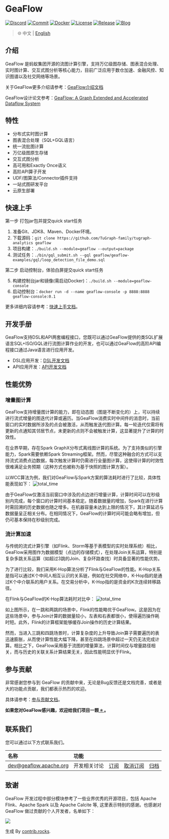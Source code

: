 # GeaFlow

[![Discord](https://badgen.net/badge/icon/Discord?icon=discord&label)](https://discord.gg/apKdP3DXuH)
[![Commit](https://badgen.net/github/last-commit/tugraph-family/tugraph-analytics/master?icon=git&label=Commit)](https://github.com/TuGraph-family/tugraph-analytics/commits/master)
[![Docker](https://shields.io/docker/pulls/tugraph/geaflow-console?logo=docker&label=Docker&color=blue)](https://hub.docker.com/r/tugraph/geaflow-console/tags)
[![License](https://shields.io/github/license/tugraph-family/tugraph-analytics?logo=apache&label=License&color=blue)](https://www.apache.org/licenses/LICENSE-2.0.html)
[![Release](https://shields.io/github/v/release/tugraph-family/tugraph-analytics.svg?logo=stackblitz&label=Version&color=red)](https://github.com/TuGraph-family/tugraph-analytics/releases)
[![Blog](https://badgen.net/static/Blog/github.io/orange?icon=rss)](https://geaflow.github.io/)

> 🌐️ 中文 | [English](README.md)

<!--intro-start-->
## 介绍
GeaFlow 是蚂蚁集团开源的流图计算引擎，支持万亿级图存储、图表混合处理、实时图计算、交互式图分析等核心能力，目前广泛应用于数仓加速、金融风控、知识图谱以及社交网络等场景。

关于GeaFlow更多介绍请参考：[GeaFlow介绍文档](docs/docs-cn/source/2.introduction.md)

GeaFlow设计论文参考：[GeaFlow: A Graph Extended and Accelerated Dataflow System](https://dl.acm.org/doi/abs/10.1145/3589771)

## 特性

* 分布式实时图计算
* 图表混合处理（SQL+GQL语言）
* 统一流批图计算
* 万亿级图原生存储
* 交互式图分析
* 高可用和Exactly Once语义
* 高阶API算子开发
* UDF/图算法/Connector插件支持
* 一站式图研发平台
* 云原生部署

## 快速上手
第一步 打包jar包并提交quick start任务

1. 准备Git、JDK8、Maven、Docker环境。
2. 下载源码：`git clone https://github.com/TuGraph-family/tugraph-analytics geaflow`
3. 项目构建：`./build.sh --module=geaflow --output=package`
4. 测试任务：`./bin/gql_submit.sh --gql geaflow/geaflow-examples/gql/loop_detection_file_demo.sql`

第二步 启动控制台，体验白屏提交quick start任务

5. 构建控制台jar和镜像(需启动Docker)：`./build.sh --module=geaflow-console`
6. 启动控制台：`docker run -d --name geaflow-console -p 8888:8888 geaflow-console:0.1`

更多详细内容请参考：[快速上手文档](docs/docs-cn/source/3.quick_start/1.quick_start.md)。

## 开发手册

GeaFlow支持DSL和API两套编程接口，您既可以通过GeaFlow提供的类SQL扩展语言SQL+ISO/GQL进行流图计算作业的开发，也可以通过GeaFlow的高阶API编程接口通过Java语言进行应用开发。
* DSL应用开发：[DSL开发文档](docs/docs-cn/source/5.application-development/2.dsl/1.overview.md)
* API应用开发：[API开发文档](docs/docs-cn/source/5.application-development/1.api/1.overview.md)

## 性能优势

### 增量图计算

GeaFlow支持增量图计算的能力，即在动态图（图是不断变化的）上，可以持续进行流式增量的图迭代计算或遍历。当GeaFlow消费实时中间件的消息时，当前窗口的实时数据所涉及的点会被激活，从而触发迭代图计算。每一轮迭代仅需将有更新的点通知其邻居节点，未更新的点则不会被触发计算，这显著提升了计算的时效性。

在业界早期，存在Spark GraphX分布式离线图计算的系统。为了支持类似的引擎能力，Spark需要依赖Spark Streaming框架。然而，尽管这种融合的方式可以支持流式消费点边数据，每次触发计算时仍需进行全量图计算，这使得计算的时效性很难满足业务预期（这种方式也被称为基于快照的图计算方案）。

以WCC算法为例，我们对GeaFlow与Spark方案的算法耗时进行了比较，具体性能表现如下：
![total_time](docs/static/img/vs_dynamic_graph_compute_perf_cn.jpg)

由于GeaFlow仅激活当前窗口中涉及的点边进行增量计算，计算时间可以在秒级别内完成，每个窗口的计算时间基本稳定。随着数据量的增加，Spark在进行计算时需回溯的历史数据也随之增多。在机器容量未达到上限的情况下，其计算延迟与数据量呈正相关分布。在相同情况下，GeaFlow的计算时间可能会略有增加，但仍可基本保持在秒级别完成。

### 流计算加速

与传统的流式计算引擎（如Flink、Storm等基于表模型的实时处理系统）相比，GeaFlow采用图作为数据模型（点边的存储模式），在处理Join关系运算，特别是复杂多跳关系运算（如超过3跳的Join、复杂环路查找）时具备显著的性能优势。

为了进行比较，我们采用K-Hop算法分析了Flink与GeaFlow的性能。K-Hop关系是指可以通过K个中间人相互认识的关系链，例如在社交网络中，K-Hop指的是通过K个中介联系的用户关系。在交易分析中，K-Hop指的是资金的K次连续转移路径。

在Flink与GeaFlow的K-Hop算法耗时对比中：
![total_time](docs/static/img/vs_multi_hops_cn.jpg)

如上图所示，在一跳和两跳的场景中，Flink的性能略优于GeaFlow。这是因为在这些场景中，参与Join计算的数据量较小，左表和右表都很小，使得遍历操作耗时短。此外，Flink的计算框架能够缓存Join操作的历史计算结果。

然而，当进入三跳和四跳场景时，计算复杂度的上升导致Join算子需要遍历的表迅速膨胀，从而使计算性能大幅下降，甚至在四跳场景中超过一天仍无法完成计算。相比之下，GeaFlow采用基于流图的增量算法，计算时间仅与增量路径相关，而与历史的关联关系计算结果无关，因此性能明显优于Flink。


## 参与贡献
非常感谢您参与到 GeaFlow 的贡献中来，无论是Bug反馈还是文档完善，或者是大的功能点贡献，我们都表示热烈的欢迎。

具体请参考：[参与贡献文档](docs/docs-cn/source/9.contribution.md)。

**如果您对GeaFlow感兴趣，欢迎给我们项目一颗[ ⭐️ ](https://github.com/TuGraph-family/tugraph-analytics)。**

## 联系我们
您可以通过以下方式联系我们。

| 名称                                                      | 功能     |                                               |                                                   |                                                             |
|:--------------------------------------------------------|:-------|:----------------------------------------------|:--------------------------------------------------|:------------------------------------------------------------|
| [dev@geaflow.apache.org](mailto:dev@geaflow.apache.org) | 开发相关讨论 | [订阅](mailto:dev-subscribe@geaflow.apache.org) | [取消订阅](mailto:dev-unsubscribe@geaflow.apache.org) | [归档](http://mail-archives.apache.org/mod_mbox/geaflow-dev/) |

## 致谢
GeaFlow 开发过程中部分模块参考了一些业界优秀的开源项目，包括 Apache Flink、Apache Spark 以及 Apache Calcite 等, 这里表示特别的感谢。也感谢对 GeaFlow 做过贡献的个人开发者，名单如下：

<a href="https://github.com/TuGraph-family/tugraph-analytics/graphs/contributors">
  <img src="https://contrib.rocks/image?repo=TuGraph-family/tugraph-analytics" />
</a>

生成 By [contrib.rocks](https://contrib.rocks).
<!--intro-end-->
<!--intro-end-->
